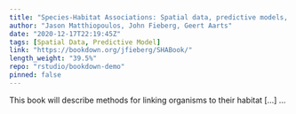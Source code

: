 ```yaml
---
title: "Species-Habitat Associations: Spatial data, predictive models, and ecological insights"
author: "Jason Matthiopoulos, John Fieberg, Geert Aarts"
date: "2020-12-17T22:19:45Z"
tags: [Spatial Data, Predictive Model]
link: "https://bookdown.org/jfieberg/SHABook/"
length_weight: "39.5%"
repo: "rstudio/bookdown-demo"
pinned: false
---
```


This book will describe methods for linking organisms to their habitat [...]  ...
